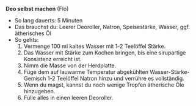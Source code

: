 **Deo selbst machen**   (Flo)
* So lang dauerts: 5 Minuten
* Das brauchst du: Leerer Deoroller, Natron, Speisestärke, Wasser, ggf. ätherisches Öl
* So gehts:
  1. Vermenge 100 ml kaltes Wasser mit 1-2 Teelöffel Stärke. 
  1. Das Wasser mit Stärke zum Kochen bringen, bis eine sirupartige Konsistenz erreicht ist.
  1. Nimm die Masse von der Herdplatte.
  1. Füge dem auf lauwarme Temperatur abgekühlten Wasser-Stärke-Gemisch 1-2 Teelöffel Natron hinzu und verrühre es vollständig. 
  1. Wenn du magst, kannst du noch wenige Tropfen ätherische Öle hinzugeben.
  1. Fülle alles in einen leeren Deoroller.

